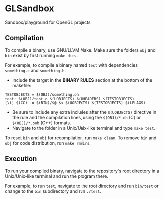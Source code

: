 # GLSandbox
Sandbox/playground for OpenGL projects

## Compilation
To compile a binary, use GNU/LLVM Make.
Make sure the folders `obj` and `bin` exist by first running `make dirs`.

For example, to compile a binary named `test` with dependencies `something.c` and `something.h`:
- Include the target in the **BINARY RULES** section at the bottom of the makefile:
```
TESTOBJECTS = $(OBJ)/something.oh
test: $(OBJ)/test.o $(UOBJECTS) $(UHEADERS) $(TESTOBJECTS)
[\t] $(CC) -o $(BIN)/$@ $< $(UOBJECTS) $(TESTOBJECTS) $(LFLAGS)
```
  - Be sure to include any extra includes after the `$(UOBJECTS)` directive in the rule and the compilation lines, using the `$(OBJ)/*.oh` (C) or `$(OBJ)/*.ooh` (C++) formats.
- Navigate to the folder in a Unix/Unix-like terminal and type `make test`.

To reset `bin` and `obj` for recompliation, run `make clean`.
To remove `bin` and `obj` for code distribution, run `make rmdirs`.

## Execution
To run your compiled binary, navigate to the repository's root directory in a Unix/Unix-like terminal and run the program there.

For example, to run `test`, navigate to the root directory and run `bin/test` or change to the `bin` subdirectory and run `./test`.
